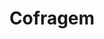---
title: Cofragem
weight: 1
description: This is for meta description. You can write here details about this prot labore et dolore magna. Lorem ipsum dolor sit amet, consectetur adipisicing elit. Voluptas, modi fugit in veritatis labore perferendis. Minima hic at, nostrum nihil!This is for meta description. You can write here details about this prot labore et dolore magna. #TODO

images:
- media/servicos/cofragem/cofragem.jpeg
- media/servicos/cofragem/cofragem1.jpeg
- media/servicos/cofragem/cofragem2.jpeg
- media/servicos/cofragem/cofragem3.jpeg
- media/servicos/cofragem/cofragem4.jpeg
- media/servicos/cofragem/cofragem5.jpeg
- media/servicos/cofragem/cofragem6.jpeg
- media/servicos/cofragem/cofragem7.jpeg
- media/servicos/cofragem/cofragem8.jpeg
- media/servicos/cofragem/cofragem9.jpeg
- media/servicos/cofragem/cofragem10.jpeg

homepage_link_enable: true

section_button_name: Cofragem
id: cofragem
class: "services-page default-section-page"
background: "../../media/headers/header2.jpg"

---